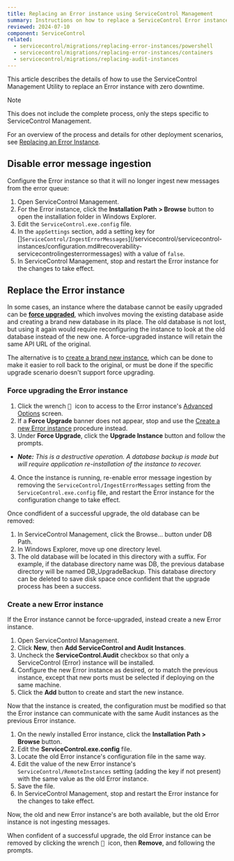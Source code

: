 ```yaml
---
title: Replacing an Error instance using ServiceControl Management
summary: Instructions on how to replace a ServiceControl Error instance with zero downtime
reviewed: 2024-07-10
component: ServiceControl
related:
  - servicecontrol/migrations/replacing-error-instances/powershell
  - servicecontrol/migrations/replacing-error-instances/containers
  - servicecontrol/migrations/replacing-audit-instances
---
```


This article describes the details of how to use the ServiceControl Management Utility to replace an Error instance with zero downtime.

> [!NOTE]
> This does not include the complete process, only the steps specific to ServiceControl Management.
>
> For an overview of the process and details for other deployment scenarios, see [Replacing an Error Instance](/servicecontrol/migrations/replacing-error-instances/).

## Disable error message ingestion

Configure the Error instance so that it will no longer ingest new messages from the error queue:

1. Open ServiceControl Management.
2. For the Error instance, click the **Installation Path > Browse** button to open the installation folder in Windows Explorer.
3. Edit the `ServiceControl.exe.config` file.
4. In the `appSettings` section, add a setting key for []`ServiceControl/IngestErrorMessages`](/servicecontrol/servicecontrol-instances/configuration.md#recoverability-servicecontrolingesterrormessages) with a value of `false`.
5. In ServiceControl Management, stop and restart the Error instance for the changes to take effect.

## Replace the Error instance

In some cases, an instance where the database cannot be easily upgraded can be [**force upgraded**](#replace-the-error-instance-force-upgrading-the-error-instance), which involves moving the existing database aside and creating a brand new database in its place. The old database is not lost, but using it again would require reconfiguring the instance to look at the old database instead of the new one. A force-upgraded instance will retain the same API URL of the original.

The alternative is to [create a brand new instance](#replace-the-error-instance-create-a-new-error-instance), which can be done to make it easier to roll back to the original, or must be done if the specific upgrade scenario doesn't support force upgrading.

### Force upgrading the Error instance

1. Click the wrench <kbd> :wrench: </kbd> icon to access to the Error instance's [Advanced Options](/servicecontrol/maintenance-mode.md) screen.
2. If a **Force Upgrade** banner does not appear, stop and use the [Create a new Error instance](#replace-the-error-instance-create-a-new-error-instance) procedure instead.
3. Under **Force Upgrade**, click the **Upgrade Instance** button and follow the prompts.
 * _**Note:** This is a destructive operation. A database backup is made but will require application re-installation of the instance to recover._
4. Once the instance is running, re-enable error message ingestion by removing the `ServiceControl/IngestErrorMessages` setting from the `ServiceControl.exe.config` file, and restart the Error instance for the configuration change to take effect.

Once condfident of a successful upgrade, the old database can be removed:

1. In ServiceControl Management, click the Browse… button under DB Path.
2. In Windows Explorer, move up one directory level.
3. The old database will be located in this directory with a suffix. For example, if the database directory name was DB, the previous database directory will be named DB_UpgradeBackup. This database directory can be deleted to save disk space once confident that the upgrade process has been a success.

### Create a new Error instance

If the Error instance cannot be force-upgraded, instead create a new Error instance.

1. Open ServiceControl Management.
2. Click **New**, then **Add ServiceControl and Audit Instances**.
3. Uncheck the **ServiceControl.Audit** checkbox so that only a ServiceControl (Error) instance will be installed.
4. Configure the new Error instance as desired, or to match the previous instance, except that new ports must be selected if deploying on the same machine.
5. Click the **Add** button to create and start the new instance.

Now that the instance is created, the configuration must be modified so that the Error instance can communicate with the same Audit instances as the previous Error instance.

1. On the newly installed Error instance, click the **Installation Path > Browse** button.
2. Edit the **ServiceControl.exe.config** file.
3. Locate the old Error instance's configuration file in the same way.
4. Edit the value of the new Error instance's `ServiceControl/RemoteInstances` setting (adding the key if not present) with the same value as the old Error instance.
5. Save the file.
6. In ServiceControl Management, stop and restart the Error instance for the changes to take effect.

Now, the old and new Error instance's are both available, but the old Error instance is not ingesting messages.

When confident of a successful upgrade, the old Error instance can be removed by clicking the wrench <kbd> :wrench: </kbd> icon, then **Remove**, and following the prompts.